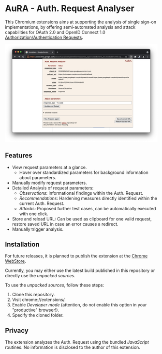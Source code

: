 # AuRA - Auth. Request Analyser

This Chromium extensions aims at supporting the analysis of single sign-on implementations, by offering semi-automated analysis and attack capabilities for OAuth 2.0 and OpenID Connect 1.0 [Authorization/Authentication Requests](https://datatracker.ietf.org/doc/html/rfc6749#section-4.1.1).

![Demo Screenshot](demo_screenshot.png)

## Features
* View request parameters at a glance.
  * Hover over standardized parameters for background information about parameters.
* Manually modify request parameters.
* Detailed Analysis of request parameters:
  * *Observations*: Informational findings within the Auth. Request.
  * *Recommendations*: Hardening measures directly identified within the current Auth. Request.
  * *Attacks*: Proposed further test cases, can be automatically executed with one click.
* Store and reload URL: Can be used as clipboard for one valid request, restore saved URL in case an error causes a redirect.
* Manually trigger analysis.

## Installation
For future releases, it is planned to publish the extension at the [Chrome WebStore](https://chrome.google.com/webstore).

Currently, you may either use the latest build published in this repository or directly use the *unpacked sources*.

To use the *unpacked sources*, follow these steps:
1. Clone this repository.
2. Visit chrome://extensions/.
3. Enable *Developer mode* (attention, do not enable this option in your "productive" browser!).
4. Specify the cloned folder.


## Privacy
The extension analyzes the Auth. Request using the bundled *JavaScript* routines. No information is disclosed to the author of this extension. 
